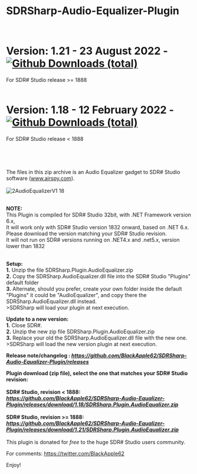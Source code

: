 # SDRSharp-Audio-Equalizer-Plugin
<br>

# Version: 1.21 - 23 August 2022 - [![Github Downloads (total)](https://img.shields.io/github/downloads/BlackApple62/SDRSharp-Audio-Equalizer-Plugin/1.21/total.svg)](https://github.com/BlackApple62/SDRSharp-Audio-Equalizer-Plugin/releases/download/1.21/SDRSharp.Plugin.AudioEqualizer.zip)
For SDR# Studio release >= 1888
<br><br>
# Version: 1.18 - 12 February 2022 - [![Github Downloads (total)](https://img.shields.io/github/downloads/BlackApple62/SDRSharp-Audio-Equalizer-Plugin/1.18/total.svg)](https://github.com/BlackApple62/SDRSharp-Audio-Equalizer-Plugin/releases/download/1.18/SDRSharp.Plugin.AudioEqualizer.zip)
For SDR# Studio release < 1888
# 
<br><br>
The files in this zip archive is an Audio Equalizer gadget to SDR# Studio software (www.airspy.com).<br><br>
![2AudioEqualizerV1 18](https://user-images.githubusercontent.com/47506878/153706481-a1a6a944-0880-46b1-af55-3d41178b6061.png)<br><br>

**NOTE:**
<br>
This Plugin is compiled for SDR# Studio 32bit, with .NET Framework version 6.x,
<br>It will work only with SDR# Studio version 1832 onward, based on .NET 6.x. Please download the version matching your SDR# Studio revision.
<br>It will not run on SDR# versions running on .NET4.x and .net5.x, version lower than 1832 <br><br>

**Setup:**
<br>**1.** Unzip the file SDRSharp.Plugin.AudioEqualizer.zip
<br>**2.** Copy the SDRSharp.AudioEqualizer.dll file into the SDR# Studio "Plugins" default folder
<br>**3.** Alternate, should you prefer, create your own folder inside the default "Plugins" it could be "AudioEqualizer", and copy there the SDRSharp.AudioEqualizer.dll instead.
<br>>SDRSharp will load your plugin at next execution.

**Update to a new version:**
<br>**1.** Close SDR#.
<br>**2.** Unzip the new zip file SDRSharp.Plugin.AudioEqualizer.zip
<br>**3.** Replace your old the SDRSharp.AudioEqualizer.dll file with the new one.
<br>>SDRSharp will load the new version plugin at next execution.

**Release note/changelog : _https://github.com/BlackApple62/SDRSharp-Audio-Equalizer-Plugin/releases_**

**Plugin download (zip file), select the one that matches your SDR# Studio revision:**
<br><br>
**SDR# Studio, revision < 1888:  _https://github.com/BlackApple62/SDRSharp-Audio-Equalizer-Plugin/releases/download/1.18/SDRSharp.Plugin.AudioEqualizer.zip_**
<br><br>
**SDR# Studio, revision >= 1888: _https://github.com/BlackApple62/SDRSharp-Audio-Equalizer-Plugin/releases/download/1.21/SDRSharp.Plugin.AudioEqualizer.zip_**
<br><br>
This plugin is donated for *free* to the huge SDR# Studio users community.<br>

For comments: https://twitter.com/BlackApple62

Enjoy!
